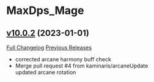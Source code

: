 # MaxDps_Mage

## [v10.0.2](https://github.com/kaminaris/MaxDps-Mage/tree/v10.0.2) (2023-01-01)
[Full Changelog](https://github.com/kaminaris/MaxDps-Mage/compare/v10.0.1...v10.0.2) [Previous Releases](https://github.com/kaminaris/MaxDps-Mage/releases)

- corrected arcane harmony buff check  
- Merge pull request #4 from kaminaris/arcaneUpdate  
    updated arcane rotation  